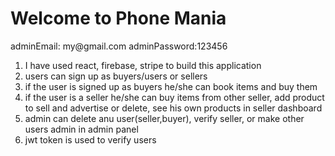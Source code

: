 <h1>Welcome to Phone Mania </h1>
adminEmail: my@gmail.com
adminPassword:123456

1. I have used react, firebase, stripe to build this application <br/>
2. users can sign up as buyers/users or sellers<br/>
3. if the user is signed up as buyers he/she can book items and buy them<br/>
4. if the user is a seller he/she can buy items from other seller, add product to sell and advertise or delete, see his own products in seller dashboard<br/>
5. admin can delete anu user(seller,buyer), verify seller, or make other users admin in admin panel<br/>
6. jwt token is used to verify users<br/>
